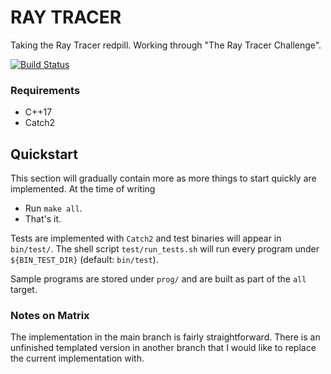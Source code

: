 # RAY TRACER
Taking the Ray Tracer redpill. Working through "The Ray Tracer Challenge".

[![Build Status](https://travis-ci.com/stfnwong/trtc.svg?branch=main)](https://travis-ci.com/stfnwong/trtc)

### Requirements 
- C++17 
- Catch2 


## Quickstart 
This section will gradually contain more as more things to start quickly are implemented.
At the time of writing 

- Run `make all`. 
- That's it.

Tests are implemented with `Catch2` and test binaries will appear in `bin/test/`. The
shell script `test/run_tests.sh` will run every program under `${BIN_TEST_DIR}` 
(default: `bin/test`).

Sample programs are stored under `prog/` and are built as part of the `all` target.


### Notes on Matrix 
The implementation in the main branch is fairly straightforward. There is an unfinished
templated version in another branch that I would like to replace the current implementation
with.
